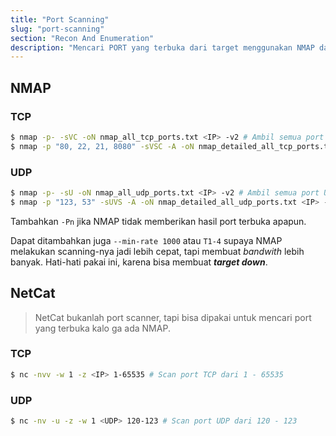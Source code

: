 ```yaml
---
title: "Port Scanning"
slug: "port-scanning"
section: "Recon And Enumeration"
description: "Mencari PORT yang terbuka dari target menggunakan NMAP dan NetCat."
---
```


## NMAP
### TCP
```bash
$ nmap -p- -sVC -oN nmap_all_tcp_ports.txt <IP> -v2 # Ambil semua port UDP terbuka
$ nmap -p "80, 22, 21, 8080" -sVSC -A -oN nmap_detailed_all_tcp_ports.txt <IP> -v2 # Cek detil service port UDP yang terbuka
```

### UDP
```bash
$ nmap -p- -sU -oN nmap_all_udp_ports.txt <IP> -v2 # Ambil semua port UDP terbuka
$ nmap -p "123, 53" -sUVS -A -oN nmap_detailed_all_udp_ports.txt <IP> -v2 # Cek detil service port UDP yang terbuka
```
Tambahkan `-Pn` jika NMAP tidak memberikan hasil port terbuka apapun.

Dapat ditambahkan juga `--min-rate 1000` atau `T1-4` supaya NMAP melakukan scanning-nya jadi lebih cepat, tapi membuat _bandwith_ lebih banyak. Hati-hati pakai ini, karena bisa membuat **_target down_**.

## NetCat
> NetCat bukanlah port scanner, tapi bisa dipakai untuk mencari port yang terbuka kalo ga ada NMAP.
### TCP
```bash
$ nc -nvv -w 1 -z <IP> 1-65535 # Scan port TCP dari 1 - 65535
```
### UDP
```bash
$ nc -nv -u -z -w 1 <UDP> 120-123 # Scan port UDP dari 120 - 123
```
